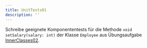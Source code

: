 ```yaml
---
title: UnitTests01
description: ''
---
```


Schreibe geeignete Komponententests für die Methode
`void setSalary(salary: int)` der Klasse `Employee` aus Übungsaufgabe
[InnerClasses02](../inner-classes/inner-classes02.md).
